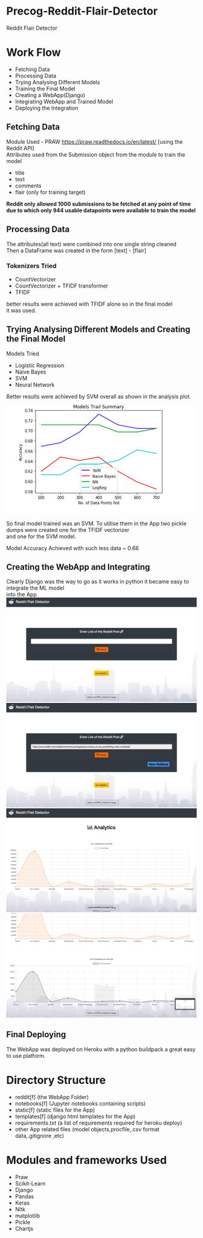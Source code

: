 # Precog-Reddit-Flair-Detector
Reddit Flair Detector

 # Work Flow
 
 - Fetching Data
 - Processing Data
 - Trying Analysing Different Models
 - Training the Final Model
 - Creating a WebApp(Django)
 - Integrating WebApp and Trained Model
 - Deploying the Integration
 
 
 ## Fetching Data
 
 Module Used - PRAW https://praw.readthedocs.io/en/latest/ [using the Reddit API]\
 Attributes used from the Submission object from the module to train the model
 - title
 - text
 - comments
 - flair (only for training target)
 
 <b>Reddit only allowed 1000 submissions to be fetched at any point of time\
 due to which only 944 usable datapoints were available to train the model</b>
 
 ## Processing Data
 
 The attributes(all text) were combined into one single string cleaned\
 Then a DataFrame was created in the form  [text] - [flair]
 
 ### Tokenizers Tried
 - CountVectorizer
 - CountVectorizer + TFIDF transformer
 - TFIDF
 
 better results were achieved with TFIDF alone so in the final model\
 it was used.
 
 ## Trying Analysing Different Models and Creating the Final Model
 
 Models Tried
 - Logistic Regression
 - Naive Bayes
 - SVM
 - Neural Network
 
 Better results were achieved by SVM overall as shown in the analysis plot.
 ![alt text](https://raw.githubusercontent.com/dikshantsagar/Precog-Reddit-Flair-Detector/master/readmeimages/15.png?token=AHRBHFTKYZ7XKM4L2CZMEMC5HMYAM)
 
 So final model trained was an SVM. To utilise them in the App two pickle dumps were created one for the TFIDF vectorizer\
 and one for the SVM model.
 
 Model Accuracy Achieved with such less data ~ 0.66
 
 ## Creating the WebApp and Integrating 
 
 Clearly Django was the way to go as it works in python it became easy to integrate the ML model\
 into the App
  ![alt text](https://raw.githubusercontent.com/dikshantsagar/Precog-Reddit-Flair-Detector/master/readmeimages/11.png?token=AHRBHFS5HLUZBVLSI2ANZ2S5HMYRS)
   ![alt text](https://raw.githubusercontent.com/dikshantsagar/Precog-Reddit-Flair-Detector/master/readmeimages/12.png?token=AHRBHFWQ4AN5EM7GATQNNVK5HMYTM)
    ![alt text](https://raw.githubusercontent.com/dikshantsagar/Precog-Reddit-Flair-Detector/master/readmeimages/13.png?token=AHRBHFXBMXEDOHF3EJYF47K5HMYUS)
     ![alt text](https://raw.githubusercontent.com/dikshantsagar/Precog-Reddit-Flair-Detector/master/readmeimages/14.png?token=AHRBHFVVGZJN6OPQCLNBFNK5HMYV6)
 
 ## Final Deploying 
  
  The WebApp was deployed on Heroku with a python buildpack a great easy to use platform.
  
 
 # Directory Structure
 - reddit[f] (the WebApp Folder)
 - notebooks[f] (Jupyter notebooks containing scripts)
 - static[f] (static files for the App)
 - templates[f] (django html templates for the App)
 - requirements.txt (a list of requirements required for heroku deploy)
 - other App related files (model objects,procfile,.csv format data,.gitignore ,etc)
 
 # Modules and frameworks Used
 - Praw
 - Scikit-Learn
 - Django
 - Pandas
 - Keras
 - Nltk
 - matplotlib
 - Pickle
 - Chartjs
